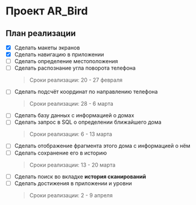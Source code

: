 # Проект AR_Bird
План реализации
----
- [x] Сделать макеты экранов 
- [x] Сделать навигацию в приложении
- [ ] Сделать определение местоположения
- [ ] Сделать распознание угла поворота телефона
    > Сроки реализации: 20 - 27 февраля 
- [ ] Сделать подсчёт координат по направлению телефона
    > Сроки реализации: 28 - 6 марта
- [ ] Сделать базу данных с информацией о домах
- [ ] Сделать запрос в SQL о определении ближайшего дома
    > Сроки реализации: 6 - 13 марта 
- [ ] Сделать отображение фрагмента этого дома с информацией о нём
- [ ] Сделать сохранение его в историю
    > Сроки реализации: 13 - 20 марта 
- [ ] Сделать поиск во вкладке **история сканирований** 
- [ ] Сделать достижения в приложении и уровни
    > Сроки реализации: 2 - 9 апреля 
